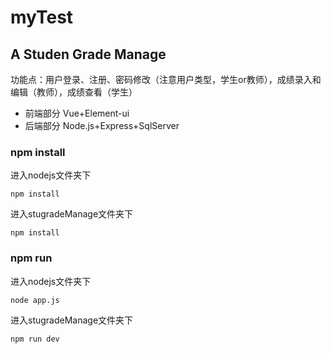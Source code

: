 # myTest
## A Studen Grade Manage

功能点：用户登录、注册、密码修改（注意用户类型，学生or教师），成绩录入和编辑（教师），成绩查看（学生）
+ 前端部分 Vue+Element-ui
+ 后端部分 Node.js+Express+SqlServer

### npm install
进入nodejs文件夹下
```
npm install 
```
进入stugradeManage文件夹下
```
npm install
```
### npm run 

进入nodejs文件夹下
```
node app.js 
```
进入stugradeManage文件夹下
```
npm run dev
```

